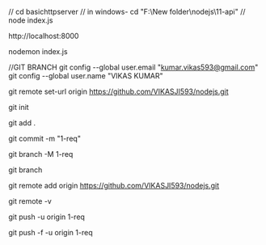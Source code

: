 // cd basichttpserver
// in windows-  cd "F:\New folder\nodejs\11-api"
// node index.js

http://localhost:8000

nodemon index.js

//GIT BRANCH
 git config --global user.email "kumar.vikas593@gmail.com"
  git config --global user.name "VIKAS KUMAR"


git remote set-url origin https://github.com/VIKASJI593/nodejs.git

git init

git add .

git commit -m "1-req"

git branch -M 1-req

git branch

git remote add origin https://github.com/VIKASJI593/nodejs.git

git remote -v

git push -u origin 1-req

git push -f -u origin 1-req
